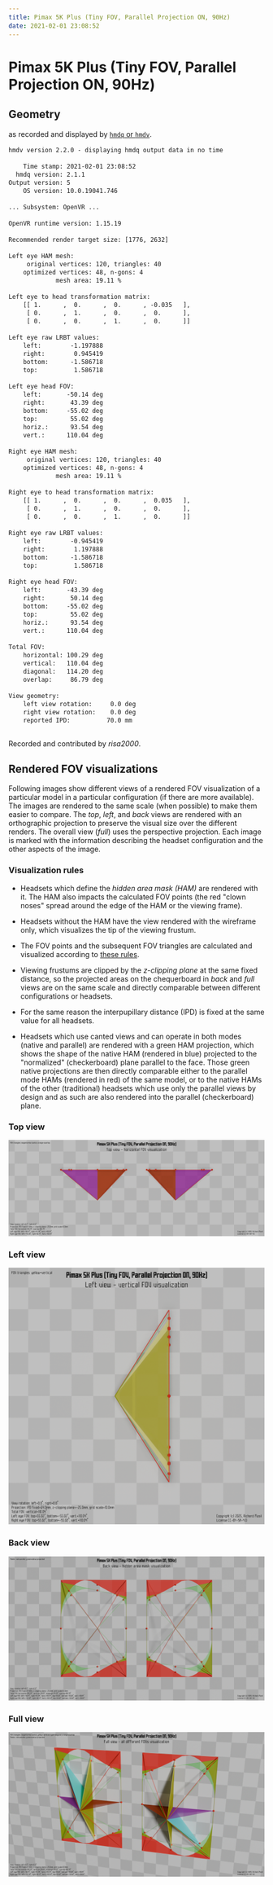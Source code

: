 ```yaml
---
title: Pimax 5K Plus (Tiny FOV, Parallel Projection ON, 90Hz)
date: 2021-02-01 23:08:52
---
```

# Pimax 5K Plus (Tiny FOV, Parallel Projection ON, 90Hz)

## Geometry

as recorded and displayed by [`hmdq` or `hmdv`](https://github.com/risa2000/hmdq).
```
hmdv version 2.2.0 - displaying hmdq output data in no time

    Time stamp: 2021-02-01 23:08:52
  hmdq version: 2.1.1
Output version: 5
    OS version: 10.0.19041.746

... Subsystem: OpenVR ...

OpenVR runtime version: 1.15.19

Recommended render target size: [1776, 2632]

Left eye HAM mesh:
     original vertices: 120, triangles: 40
    optimized vertices: 48, n-gons: 4
             mesh area: 19.11 %

Left eye to head transformation matrix:
    [[ 1.      ,  0.      ,  0.      , -0.035   ],
     [ 0.      ,  1.      ,  0.      ,  0.      ],
     [ 0.      ,  0.      ,  1.      ,  0.      ]]

Left eye raw LRBT values:
    left:        -1.197888
    right:        0.945419
    bottom:      -1.586718
    top:          1.586718

Left eye head FOV:
    left:       -50.14 deg
    right:       43.39 deg
    bottom:     -55.02 deg
    top:         55.02 deg
    horiz.:      93.54 deg
    vert.:      110.04 deg

Right eye HAM mesh:
     original vertices: 120, triangles: 40
    optimized vertices: 48, n-gons: 4
             mesh area: 19.11 %

Right eye to head transformation matrix:
    [[ 1.      ,  0.      ,  0.      ,  0.035   ],
     [ 0.      ,  1.      ,  0.      ,  0.      ],
     [ 0.      ,  0.      ,  1.      ,  0.      ]]

Right eye raw LRBT values:
    left:        -0.945419
    right:        1.197888
    bottom:      -1.586718
    top:          1.586718

Right eye head FOV:
    left:       -43.39 deg
    right:       50.14 deg
    bottom:     -55.02 deg
    top:         55.02 deg
    horiz.:      93.54 deg
    vert.:      110.04 deg

Total FOV:
    horizontal: 100.29 deg
    vertical:   110.04 deg
    diagonal:   114.20 deg
    overlap:     86.79 deg

View geometry:
    left view rotation:     0.0 deg
    right view rotation:    0.0 deg
    reported IPD:          70.0 mm


```
Recorded and contributed by _risa2000_.

## Rendered FOV visualizations

Following images show different views of a rendered FOV visualization of a
particular model in a particular configuration (if there are more available).
The images are rendered to the same scale (when possible) to make them easier
to compare. The _top_, _left_, and _back_ views are rendered with an
orthographic projection to preserve the visual size over the different renders.
The overall view (_full_) uses the perspective projection. Each image is marked
with the information describing the headset configuration and the other aspects
of the image.

### Visualization rules

* Headsets which define the _hidden area mask (HAM)_ are rendered with it. The
  HAM also impacts the calculated FOV points (the red "clown noses" spread
  around the edge of the HAM or the viewing frame).

* Headsets without the HAM have the view rendered with the wireframe only, which
  visualizes the tip of the viewing frustum.

* The FOV points and the subsequent FOV triangles are calculated and visualized
  according to [these
  rules](https://risa2000.github.io/vrdocs/docs/hmd_fov_calculation).

* Viewing frustums are clipped by the _z-clipping plane_ at the same fixed
  distance, so the projected areas on the chequerboard in _back_ and _full_
  views are on the same scale and directly comparable between different
  configurations or headsets.

* For the same reason the interpupillary distance (IPD) is fixed at the same
  value for all headsets.

* Headsets which use canted views and can operate in both modes (native and
  parallel) are rendered with a green HAM projection, which shows the shape of
  the native HAM (rendered in blue) projected to the "normalized"
  (checkerboard) plane parallel to the face. Those green native projections are
  then directly comparable either to the parallel mode HAMs (rendered in red)
  of the same model, or to the native HAMs of the other (traditional) headsets
  which use only the parallel views by design and as such are also rendered
  into the parallel (checkerboard) plane.

### Top view
[![Pimax 5K Plus (Tiny FOV, Parallel Projection ON, 90Hz) - top view](../images/Pimax5KPlus_Tiny_PP_R90_top.dmx.png)](../images/Pimax5KPlus_Tiny_PP_R90_top.dmx.png)

### Left view
[![Pimax 5K Plus (Tiny FOV, Parallel Projection ON, 90Hz) - left view](../images/Pimax5KPlus_Tiny_PP_R90_left.dmx.png)](../images/Pimax5KPlus_Tiny_PP_R90_left.dmx.png)

### Back view
[![Pimax 5K Plus (Tiny FOV, Parallel Projection ON, 90Hz) - back view](../images/Pimax5KPlus_Tiny_PP_R90_back.dmx.png)](../images/Pimax5KPlus_Tiny_PP_R90_back.dmx.png)

### Full view
[![Pimax 5K Plus (Tiny FOV, Parallel Projection ON, 90Hz) - full view](../images/Pimax5KPlus_Tiny_PP_R90_over.dmx.png)](../images/Pimax5KPlus_Tiny_PP_R90_over.dmx.png)

